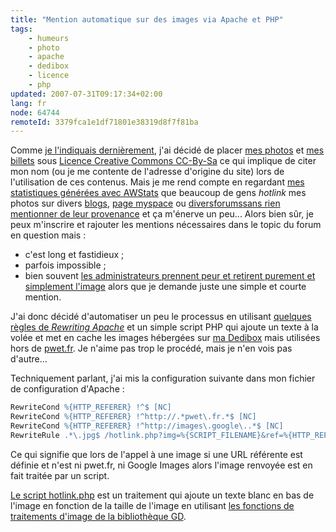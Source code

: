 ```yaml
---
title: "Mention automatique sur des images via Apache et PHP"
tags:
    - humeurs
    - photo
    - apache
    - dedibox
    - licence
    - php
updated: 2007-07-31T09:17:34+02:00
lang: fr
node: 64744
remoteId: 3379fca1e1df71801e38319d8f7f81ba
---
```

 
Comme [je l'indiquais dernièrement](/page/about), j'ai décidé de placer [mes photos](http://photos.pwet.fr) et [mes billets](/) sous [Licence Creative Commons CC-By-Sa](http://creativecommons.org/licenses/by-sa/2.0/fr/) ce qui implique de citer mon nom (ou je me contente de l'adresse d'origine du site) lors de l'utilisation de ces contenus. Mais je me rend compte en regardant [mes statistiques générées avec AWStats](/post/statistiques-web-avec-awstats-sous-ubuntu-en-mode-cgi) que beaucoup de gens *hotlink* mes photos sur divers [blogs](http://llal-1.tchatcheblog.com/10210767/blog-article-olivier.aspx), [page myspace](http://www.myspace.com/laruedesdeuxcons) ou [divers](http://bibli.forumzen.com/dortoire-c4/pre-f11/pre-t19.htm)[forums](http://www.startimes2.com/f.aspx?t=3701084&amp;pg=5#cell_80024203)[sans rien mentionner de leur provenance](http://www.ouverturefacile.com/forums/index.php?showtopic=2780&amp;st=500) et ça m'énerve un peu... Alors bien sûr, je peux m'inscrire et rajouter les mentions nécessaires dans le topic du forum en question mais :

* c'est long et fastidieux ;
* parfois impossible ;
* bien souvent [les administrateurs prennent peur et retirent purement et simplement l'image](http://www.mordurezo.com/smf/index.php?topic=4279.msg37283#msg37283) alors que je demande juste une simple et courte mention.
 
 
J'ai donc décidé d'automatiser un peu le processus en utilisant [quelques règles de *Rewriting Apache*](http://httpd.apache.org/docs/1.3/mod/mod_rewrite.html) et un simple script PHP qui ajoute un texte à la volée et met en cache les images hébergées sur [ma Dedibox](/post/migration-sur-dedipwet) mais utilisées hors de [pwet.fr](http://pwet.fr). Je n'aime pas trop le procédé, mais je n'en vois pas d'autre...

 
Techniquement parlant, j'ai mis la configuration suivante dans mon fichier de configuration d'Apache :

``` apache
RewriteCond %{HTTP_REFERER} !^$ [NC] 
RewriteCond %{HTTP_REFERER} !^http://.*pwet\.fr.*$ [NC] 
RewriteCond %{HTTP_REFERER} !^http://images\.google\..*$ [NC] 
RewriteRule .*\.jpg$ /hotlink.php?img=%{SCRIPT_FILENAME}&ref=%{HTTP_REFERER}
```


Ce qui signifie que lors de l'appel à une image si une URL référente est définie et n'est ni pwet.fr, ni Google Images alors l'image renvoyée est en fait traitée par un script.

 
[Le script hotlink.php](/files/hotlink.php.txt) est un traitement qui ajoute un texte blanc en bas de l'image en fonction de la taille de l'image en utilisant [les fonctions de traitements d'image de la bibliothèque GD](http://fr3.php.net/gd).

